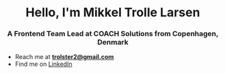 <h1 align="center">Hello, I'm Mikkel Trolle Larsen</h1>
<h3 align="center">A Frontend Team Lead at COACH Solutions from Copenhagen, Denmark</h3>

- Reach me at **trolster2@gmail.com**
- Find me on [LinkedIn](https://www.linkedin.com/in/mikkeltrollelarsen/)
